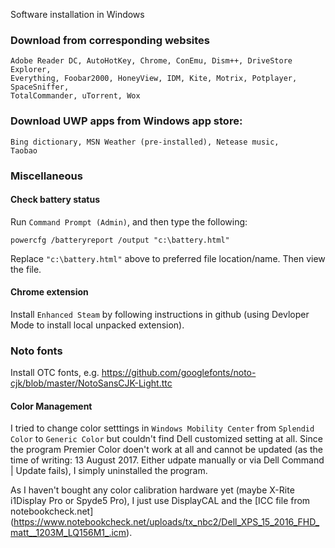 Software installation in Windows

### Download from corresponding websites

    Adobe Reader DC, AutoHotKey, Chrome, ConEmu, Dism++, DriveStore Explorer,
    Everything, Foobar2000, HoneyView, IDM, Kite, Motrix, Potplayer, SpaceSniffer,
    TotalCommander, uTorrent, Wox

### Download UWP apps from Windows app store:

    Bing dictionary, MSN Weather (pre-installed), Netease music,
    Taobao

### Miscellaneous

#### Check battery status

Run `Command Prompt (Admin)`, and then type the following:

    powercfg /batteryreport /output "c:\battery.html"

Replace `"c:\battery.html"` above to preferred file location/name.
Then view the file.

#### Chrome extension

Install `Enhanced Steam` by following instructions in github (using
Devloper Mode to install local unpacked extension).

### Noto fonts

Install OTC fonts, e.g. https://github.com/googlefonts/noto-cjk/blob/master/NotoSansCJK-Light.ttc

#### Color Management

I tried to change color setttings in `Windows Mobility Center` from `Splendid Color`
to `Generic Color` but couldn't find Dell customized setting at all. Since the program
Premier Color doen't work at all and cannot be updated (as the time of writing:
13 August 2017. Either udpate manually or via Dell Command | Update fails), I simply
uninstalled the program.

As I haven't bought any color calibration hardware yet (maybe X-Rite i1Display Pro
or Spyde5 Pro), I just use DisplayCAL and the [ICC file from notebookcheck.net]
(https://www.notebookcheck.net/uploads/tx_nbc2/Dell_XPS_15_2016_FHD_matt__1203M_LQ156M1_.icm).
